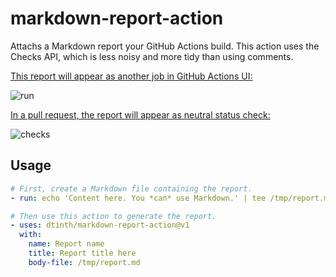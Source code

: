 # markdown-report-action
Attachs a Markdown report your GitHub Actions build. This action uses the Checks API, which is less noisy and more tidy than using comments.

[This report will appear as another job in GitHub Actions UI:](https://github.com/dtinth/markdown-report-action/runs/4339917802?check_suite_focus=true)

![run](https://user-images.githubusercontent.com/193136/143671955-586c13d6-c505-4b10-aab9-6f9343f02ebe.png)

[In a pull request, the report will appear as neutral status check:](https://github.com/dtinth/markdown-report-action/pull/1/checks?check_run_id=4339917802)

![checks](https://user-images.githubusercontent.com/193136/143671954-776ea75c-f369-4677-9b7e-d5c8918b9b5d.png)

## Usage

```yaml
# First, create a Markdown file containing the report.
- run: echo 'Content here. You *can* use Markdown.' | tee /tmp/report.md

# Then use this action to generate the report.
- uses: dtinth/markdown-report-action@v1
  with:
    name: Report name
    title: Report title here
    body-file: /tmp/report.md
```